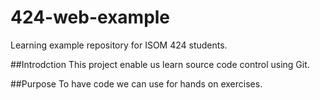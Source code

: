 # 424-web-example
Learning example repository for ISOM 424 students.

##Introdction
This project enable us learn source code control using Git.

##Purpose
To have code we can use for hands on exercises.